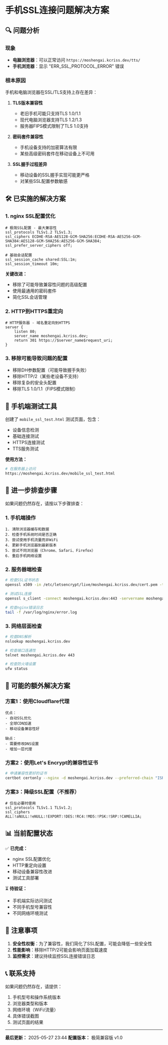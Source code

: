 # 手机SSL连接问题解决方案

## 🔍 问题分析

### 现象
- **电脑浏览器**：可以正常访问 `https://moshengai.kcriss.dev/tts/`
- **手机浏览器**：显示 "ERR_SSL_PROTOCOL_ERROR" 错误

### 根本原因
手机和电脑浏览器在SSL/TLS支持上存在差异：

1. **TLS版本兼容性**
   - 老旧手机可能只支持TLS 1.0/1.1
   - 现代电脑浏览器支持TLS 1.2/1.3
   - 服务器FIPS模式限制了TLS 1.0支持

2. **密码套件兼容性**
   - 手机设备支持的加密算法有限
   - 某些高级密码套件在移动设备上不可用

3. **SSL握手过程差异**
   - 移动设备的SSL握手实现可能更严格
   - 对某些SSL配置参数敏感

## 🛠️ 已实施的解决方案

### 1. nginx SSL配置优化

```nginx
# 极简SSL配置 - 最大兼容性
ssl_protocols TLSv1.2 TLSv1.3;
ssl_ciphers ECDHE-RSA-AES128-GCM-SHA256:ECDHE-RSA-AES256-GCM-SHA384:AES128-GCM-SHA256:AES256-GCM-SHA384;
ssl_prefer_server_ciphers off;

# 基础会话配置
ssl_session_cache shared:SSL:1m;
ssl_session_timeout 10m;
```

**关键改进：**
- 移除了可能导致兼容性问题的高级配置
- 使用最通用的密码套件
- 简化SSL会话管理

### 2. HTTP到HTTPS重定向

```nginx
# HTTP服务器 - 域名重定向到HTTPS
server {
    listen 80;
    server_name moshengai.kcriss.dev;
    return 301 https://$server_name$request_uri;
}
```

### 3. 移除可能导致问题的配置
- 移除DH参数配置（可能导致握手失败）
- 移除HTTP/2（某些老设备不支持）
- 移除复杂的安全头配置
- 移除TLS 1.0/1.1（FIPS模式限制）

## 📱 手机端测试工具

创建了 `mobile_ssl_test.html` 测试页面，包含：
- 设备信息检测
- 基础连接测试
- HTTPS连接测试
- TTS服务测试

**使用方法：**
```bash
# 在服务器上访问
https://moshengai.kcriss.dev/mobile_ssl_test.html
```

## 🔧 进一步排查步骤

如果问题仍然存在，请按以下步骤排查：

### 1. 手机端操作
```
1. 清除浏览器缓存和数据
2. 检查手机系统时间是否正确
3. 尝试使用手机流量而非WiFi
4. 更新手机浏览器到最新版本
5. 尝试不同浏览器（Chrome、Safari、Firefox）
6. 重启手机网络设置
```

### 2. 服务器端检查
```bash
# 检查SSL证书状态
openssl x509 -in /etc/letsencrypt/live/moshengai.kcriss.dev/cert.pem -text -noout

# 测试SSL连接
openssl s_client -connect moshengai.kcriss.dev:443 -servername moshengai.kcriss.dev

# 检查nginx错误日志
tail -f /var/log/nginx/error.log
```

### 3. 网络层面检查
```bash
# 检查DNS解析
nslookup moshengai.kcriss.dev

# 检查端口连通性
telnet moshengai.kcriss.dev 443

# 检查防火墙设置
ufw status
```

## 🎯 可能的额外解决方案

### 方案1：使用Cloudflare代理
```
优点：
- 自动SSL优化
- 全球CDN加速
- 移动设备兼容性好

缺点：
- 需要修改DNS设置
- 增加一层代理
```

### 方案2：使用Let's Encrypt的兼容性证书
```bash
# 申请兼容性更好的证书
certbot certonly --nginx -d moshengai.kcriss.dev --preferred-chain "ISRG Root X1"
```

### 方案3：降级SSL配置（不推荐）
```nginx
# 仅在必要时使用
ssl_protocols TLSv1.1 TLSv1.2;
ssl_ciphers ALL:!aNULL:!eNULL:!EXPORT:!DES:!RC4:!MD5:!PSK:!SRP:!CAMELLIA;
```

## 📊 当前配置状态

✅ **已完成：**
- nginx SSL配置优化
- HTTP重定向设置
- 移动设备兼容性改进
- 测试工具部署

⏳ **待验证：**
- 手机端实际访问测试
- 不同手机型号兼容性
- 不同网络环境测试

## 🚨 注意事项

1. **安全性权衡**：为了兼容性，我们简化了SSL配置，可能会降低一些安全性
2. **性能影响**：移除HTTP/2可能会影响页面加载速度
3. **监控需求**：建议持续监控SSL连接错误日志

## 📞 联系支持

如果问题仍然存在，请提供：
1. 手机型号和操作系统版本
2. 浏览器类型和版本
3. 网络环境（WiFi/流量）
4. 具体错误截图
5. 测试页面的结果

---

**最后更新：** 2025-05-27 23:44
**配置版本：** 极简兼容版 v1.0 